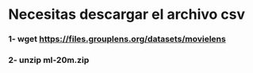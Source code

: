 # Necesitas descargar el archivo csv 
### 1- wget https://files.grouplens.org/datasets/movielens
### 2- unzip ml-20m.zip
